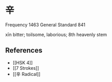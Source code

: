 # 辛
Frequency 1463
General Standard 841

xīn
bitter; toilsome, laborious; 8th heavenly stem

## References
- [[HSK 4]]
- [[7 Strokes]]
- [[辛 Radical]]